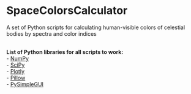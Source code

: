 # SpaceColorsCalculator
A set of Python scripts for calculating human-visible colors of celestial bodies by spectra and color indices

<br>**List of Python libraries for all scripts to work:**
<br>- [NumPy](https://numpy.org/)
<br>- [SciPy](https://www.scipy.org/)
<br>- [Plotly](https://plotly.com/python/)
<br>- [Pillow](https://pillow.readthedocs.io/)
<br>- [PySimpleGUI](https://pysimplegui.readthedocs.io/)
